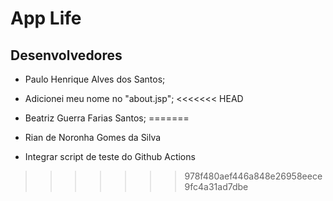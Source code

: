 # App Life

## Desenvolvedores

- Paulo Henrique Alves dos Santos;
- Adicionei meu nome no "about.jsp";
<<<<<<< HEAD
- Beatriz Guerra Farias Santos;
=======

- Rian de Noronha Gomes da Silva
- Integrar script de teste do Github Actions
>>>>>>> 978f480aef446a848e26958eece9fc4a31ad7dbe
